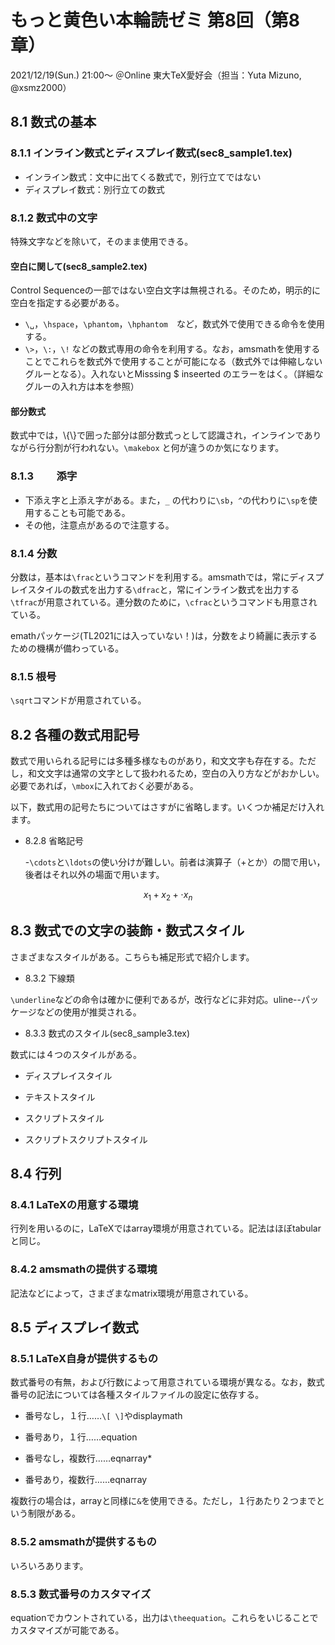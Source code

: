 # もっと黄色い本輪読ゼミ 第8回（第8章）

2021/12/19(Sun.) 21:00〜 ＠Online 東大TeX愛好会（担当：Yuta Mizuno, @xsmz2000）

## 8.1 数式の基本

### 8.1.1 インライン数式とディスプレイ数式(sec8_sample1.tex)

- インライン数式：文中に出てくる数式で，別行立てではない
- ディスプレイ数式：別行立ての数式

### 8.1.2 数式中の文字

特殊文字などを除いて，そのまま使用できる。

#### 空白に関して(sec8_sample2.tex)

Control Sequenceの一部ではない空白文字は無視される。そのため，明示的に空白を指定する必要がある。

- `\␣`，`\hspace`，`\phantom`，`\hphantom`　など，数式外で使用できる命令を使用する。
- `\>`，`\:`，`\!` などの数式専用の命令を利用する。なお，amsmathを使用することでこれらを数式外で使用することが可能になる（数式外では伸縮しないグルーとなる）。入れないとMisssing $ inseerted のエラーをはく。（詳細なグルーの入れ方は本を参照）

#### 部分数式

数式中では，\\{\\}で囲った部分は部分数式っとして認識され，インラインでありながら行分割が行われない。`\makebox` と何が違うのか気になります。



### 8.1.3 　　添字

- 下添え字と上添え字がある。また，`_` の代わりに`\sb`，`^`の代わりに`\sp`を使用することも可能である。
- その他，注意点があるので注意する。

### 8.1.4 分数

分数は，基本は`\frac`というコマンドを利用する。amsmathでは，常にディスプレイスタイルの数式を出力する`\dfrac`と，常にインライン数式を出力する`\tfrac`が用意されている。連分数のために，`\cfrac`というコマンドも用意されている。

emathパッケージ(TL2021には入っていない！)は，分数をより綺麗に表示するための機構が備わっている。


### 8.1.5 根号

`\sqrt`コマンドが用意されている。

## 8.2 各種の数式用記号

数式で用いられる記号には多種多様なものがあり，和文文字も存在する。ただし，和文文字は通常の文字として扱われるため，空白の入り方などがおかしい。必要であれば，`\mbox`に入れておく必要がある。

以下，数式用の記号たちについてはさすがに省略します。いくつか補足だけ入れます。

- 8.2.8 省略記号

    -`\cdots`と`\ldots`の使い分けが難しい。前者は演算子（+とか）の間で用い，後者はそれ以外の場面で用います。


```math
x_1 + x_2 + \cdot x_n
```

<!---
```TeX
$x_1 + x_2 + \cdot x_n$
```
--->


## 8.3 数式での文字の装飾・数式スタイル

さまざまなスタイルがある。こちらも補足形式で紹介します。

- 8.3.2 下線類

`\underline`などの命令は確かに便利であるが，改行などに非対応。uline--パッケージなどの使用が推奨される。

- 8.3.3 数式のスタイル(sec8_sample3.tex)

数式には４つのスタイルがある。

- ディスプレイスタイル

- テキストスタイル

- スクリプトスタイル

- スクリプトスクリプトスタイル


## 8.4 行列

### 8.4.1 LaTeXの用意する環境

行列を用いるのに，LaTeXではarray環境が用意されている。記法はほぼtabularと同じ。

### 8.4.2 amsmathの提供する環境

記法などによって，さまざまなmatrix環境が用意されている。

## 8.5 ディスプレイ数式

### 8.5.1 LaTeX自身が提供するもの

数式番号の有無，および行数によって用意されている環境が異なる。なお，数式番号の記法については各種スタイルファイルの設定に依存する。

- 番号なし，１行……`\[ \]`やdisplaymath

- 番号あり，１行……equation

- 番号なし，複数行……eqnarray*

- 番号あり，複数行……eqnarray

複数行の場合は，arrayと同様に`&`を使用できる。ただし，１行あたり２つまでという制限がある。

### 8.5.2 amsmathが提供するもの

いろいろあります。

### 8.5.3 数式番号のカスタマイズ

equationでカウントされている，出力は`\theequation`。これらをいじることでカスタマイズが可能である。
